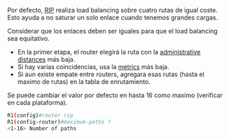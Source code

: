 Por defecto, [RIP](../RIP.md) realiza load balancing sobre cuatro rutas de igual coste. Esto ayuda a no saturar un solo enlace cuando tenemos grandes cargas. 

Considerar que los enlaces deben ser iguales para que el load balancing sea equitativo. 
- En la primer etapa, el router elegirá la ruta con la [administrative distances](administrative%20distances.md) más baja. 
- Si hay varias coincidencias, usa la [metrics](metrics.md) más baja. 
- Si aun existe empate entre routers, agregara esas rutas (hasta el maximo de rutas) en la tabla de enrutamiento.

Se puede cambiar el valor por defecto en hasta 16 como maximo (verificar en cada plataforma).

``` bash
R1(config)#router rip
R1(config-router)#maximum-paths ?
<1-16> Number of paths
```